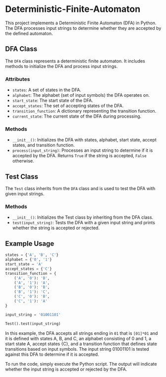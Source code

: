 # Deterministic-Finite-Automaton

This project implements a Deterministic Finite Automaton (DFA) in Python. The DFA processes input strings to determine whether they are accepted by the defined automaton.

## DFA Class

The `DFA` class represents a deterministic finite automaton. It includes methods to initialize the DFA and process input strings.

### Attributes

- `states`: A set of states in the DFA.
- `alphabet`: The alphabet (set of input symbols) the DFA operates on.
- `start_state`: The start state of the DFA.
- `accept_states`: The set of accepting states of the DFA.
- `transition_function`: A dictionary representing the transition function.
- `current_state`: The current state of the DFA during processing.

### Methods

- `__init__()`: Initializes the DFA with states, alphabet, start state, accept states, and transition function.
- `process(input_string)`: Processes an input string to determine if it is accepted by the DFA. Returns `True` if the string is accepted, `False` otherwise.

## Test Class

The `Test` class inherits from the `DFA` class and is used to test the DFA with given input strings.

### Methods

- `__init__()`: Initializes the Test class by inheriting from the DFA class.
- `test(input_string)`: Tests the DFA with a given input string and prints whether the string is accepted or rejected.

## Example Usage

```python
states = {'A', 'B', 'C'}
alphabet = {'0', '1'}
start_state = 'A'
accept_states = {'C'}
transition_function = {
    ('A', '0'): 'B',
    ('A', '1'): 'A',
    ('B', '0'): 'B',
    ('B', '1'): 'C',
    ('C', '0'): 'B',
    ('C', '1'): 'A'
}

input_string = '01001101'

Test().test(input_string)
```

In this example, the DFA accepts all strings ending in `01` that is `[01]*01` and it is defined with states A, B, and C, an alphabet consisting of 0 and 1, a start state A, accept states {C}, and a transition function that defines state transitions based on input symbols. The input string 01001101 is tested against this DFA to determine if it is accepted.

To run the code, simply execute the Python script. The output will indicate whether the input string is accepted or rejected by the DFA.
